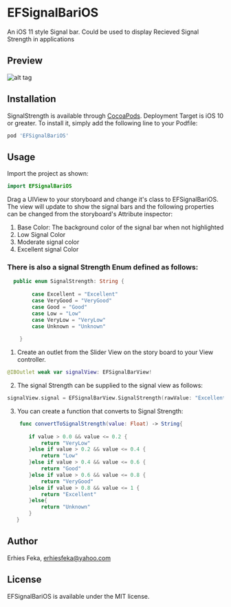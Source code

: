 # EFSignalBariOS
An iOS 11 style Signal bar. Could be used to display Recieved Signal Strength in applications

## Preview
![alt tag](https://media.giphy.com/media/YxTSAbwiRGzG8/giphy.gif)

## Installation

SignalStrength is available through [CocoaPods](http://cocoapods.org). Deployment Target is iOS 10 or greater. To install
it, simply add the following line to your Podfile:

```ruby
pod 'EFSignalBariOS'
```
## Usage
Import the project as shown:
```swift
import EFSignalBariOS
```
Drag a UIView to your storyboard and change it's class to EFSignalBariOS. The view will update to show the signal bars and the following properties can be changed from the storyboard's Attribute inspector:
1. Base Color: The background color of the signal bar when not highlighted
2. Low Signal Color
3. Moderate signal color
4. Excellent signal Color

### There is also a signal Strength Enum defined as follows:
```swift
  public enum SignalStrength: String {
        
        case Excellent = "Excellent"
        case VeryGood = "VeryGood"
        case Good = "Good"
        case Low = "Low"
        case VeryLow = "VeryLow"
        case Unknown = "Unknown"
        
    }
  ```
 1. Create an outlet from the Slider View on the story board to your View controller.
 ```swift
 @IBOutlet weak var signalView: EFSignalBarView!
  ```
 2. The signal Strength can be supplied to the signal view as follows:
  ```swift
 signalView.signal = EFSignalBarView.SignalStrength(rawValue: "Excellent")! //or VeryGood, or Good, or Low ...
   ```
 3. You can create a function that converts to Signal Strength:
 ```swift
     func convertToSignalStrength(value: Float) -> String{
        
        if value > 0.0 && value <= 0.2 {
            return "VeryLow"
        }else if value > 0.2 && value <= 0.4 {
            return "Low"
        }else if value > 0.4 && value <= 0.6 {
            return "Good"
        }else if value > 0.6 && value <= 0.8 {
            return "VeryGood"
        }else if value > 0.8 && value <= 1 {
            return "Excellent"
        }else{
            return "Unknown"
        }
    }
```
## Author

Erhies Feka, erhiesfeka@yahoo.com

## License
EFSignalBariOS is available under the MIT license. 
